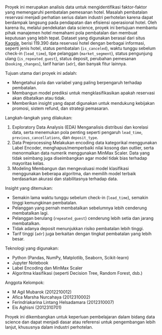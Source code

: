 Proyek ini merupakan analisis data untuk mengidentifikasi faktor-faktor yang memengaruhi pembatalan pemesanan hotel. Masalah pembatalan reservasi menjadi perhatian serius dalam industri perhotelan karena dapat berdampak langsung pada pendapatan dan efisiensi operasional hotel. Oleh karena itu, melalui pendekatan data science, proyek ini bertujuan membantu pihak manajemen hotel memahami pola pembatalan dan membuat keputusan yang lebih tepat. Dataset yang digunakan berasal dari situs [Kaggle](https://www.kaggle.com/), berisi 119.390 data reservasi hotel dengan berbagai informasi, seperti jenis hotel, status pembatalan (`is_canceled`), waktu tunggu sebelum check-in (`lead_time`), tipe pelanggan (`market_segment`), status pengunjung ulang (`is_repeated_guest`), status deposit, perubahan pemesanan (`booking_changes`), tarif harian (`adr`), dan banyak fitur lainnya.

Tujuan utama dari proyek ini adalah:
* Mengetahui pola dan variabel yang paling berpengaruh terhadap pembatalan.
* Membangun model prediksi untuk mengklasifikasikan apakah reservasi akan dibatalkan atau tidak.
* Memberikan insight yang dapat digunakan untuk mendukung kebijakan promosi, sistem refund, dan strategi pemasaran.

Langkah-langkah yang dilakukan:
1. Exploratory Data Analysis (EDA)
   Menganalisis distribusi dan korelasi data, serta menemukan pola penting seperti pengaruh `lead_time`, `previous_cancellations`, dan `deposit_type`.
2. Data Preprocessing
   Melakukan encoding data kategorikal menggunakan Label Encoder, menghapus/memperbaiki nilai kosong dan outlier, serta menormalkan data numerik menggunakan MinMax Scaler. Data yang tidak seimbang juga diseimbangkan agar model tidak bias terhadap mayoritas kelas.
3. Modeling
   Membangun dan mengevaluasi model klasifikasi menggunakan beberapa algoritma, dan memilih model terbaik berdasarkan akurasi dan stabilitasnya terhadap data.

Insight yang ditemukan:
* Semakin lama waktu tunggu sebelum check-in (`lead_time`), semakin tinggi kemungkinan pembatalan.
* Pelanggan yang pernah membatalkan sebelumnya lebih cenderung membatalkan lagi.
* Pelanggan berulang (`repeated_guest`) cenderung lebih setia dan jarang membatalkan.
* Tidak adanya deposit menunjukkan risiko pembatalan lebih tinggi.
* Tarif tinggi (`adr`) juga berkaitan dengan tingkat pembatalan yang lebih besar.

Teknologi yang digunakan:

* Python (Pandas, NumPy, Matplotlib, Seaborn, Scikit-learn)
* Jupyter Notebook
* Label Encoding dan MinMax Scaler
* Algoritma klasifikasi (seperti Decision Tree, Random Forest, dsb.)

Anggota Kelompok:

* M Agil Mubarok (2012210012)
* Afica Marsha Nurcahaya (2012310002)
* Ferindriakarina Lintang Helsadamara (2012310007)
* Eis Aghisni (2012310701)

Proyek ini dikembangkan untuk keperluan pembelajaran dalam bidang data science dan dapat menjadi dasar atau referensi untuk pengembangan lebih lanjut, khususnya dalam industri perhotelan.
